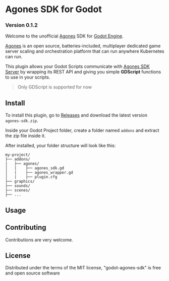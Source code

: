 # Agones SDK for Godot
### Version 0.1.2

Welcome to the unofficial [Agones](https://agones.dev/site/) SDK for [Godot Engine](https://godotengine.org/).

[Agones](https://agones.dev/site/) is an open source, batteries-included, multiplayer dedicated game server scaling and orchestration platform that can run anywhere Kubernetes can run.

This plugin allows your Godot Scripts communicate with [Agones SDK Server](https://agones.dev/site/docs/guides/client-sdks/) by wrapping its REST API and giving you simple **GDScript** functions to use in your scripts.

> Only GDScript is supported for now

## Install

To install this plugin, go to [Releases](https://github.com/AndreMicheletti/godot-agones-sdk/releases/tag/0.1.1) and download the latest version `agones-sdk.zip`.

Inside your Godot Project folder, create a folder named `addons` and extract the zip file inside it.

After installed, your folder structure will look like this:

```
my-project/
├── addons/
|   ├── agones/
│   |    ├── agones_sdk.gd
│   |    ├── agones_wrapper.gd
│   |    ├── plugin.cfg
├── graphics/
├── sounds/
├── scenes/
├── ...
```

## Usage

## Contributing

Contributions are very welcome.

## License

Distributed under the terms of the MIT license, "godot-agones-sdk" is free and open source software